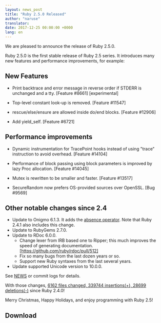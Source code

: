 ```yaml
---
layout: news_post
title: "Ruby 2.5.0 Released"
author: "naruse"
translator:
date: 2017-12-25 00:00:00 +0000
lang: en
---
```


We are pleased to announce the release of Ruby 2.5.0.

Ruby 2.5.0 is the first stable release of Ruby 2.5 series.
It introduces many new features and performance improvements, for example:

## New Features

* Print backtrace and error message in reverse order if STDERR is unchanged and a tty.
  [Feature #8661] [experimental]

* Top-level constant look-up is removed.  [Feature #11547]

* rescue/else/ensure are allowed inside do/end blocks.  [Feature #12906]

* Add yield\_self.  [Feature #6721]

## Performance improvements

* Dynamic instrumentation for TracePoint hooks instead of using "trace"
  instruction to avoid overhead. [Feature #14104]

* Performance of block passing using block parameters is improved by
  lazy Proc allocation. [Feature #14045]

* Mutex is rewritten to be smaller and faster. [Feature #13517]

* SecureRandom now prefers OS-provided sources over OpenSSL. [Bug #9569]

## Other notable changes since 2.4

* Update to Onigmo 6.1.3.
  It adds the [absence operator](https://github.com/k-takata/Onigmo/issues/87).
  Note that Ruby 2.4.1 also includes this change.
* Update to RubyGems 2.7.0.
* Update to RDoc 6.0.0.
  * Change lexer from IRB based one to Ripper;
    this much improves the speed of generating documentation.
    [https://github.com/ruby/rdoc/pull/512]
  * Fix so many bugs from the last dozen years or so.
  * Support new Ruby syntaxes from the last several years.
* Update supported Unicode version to 10.0.0.

See [NEWS](https://github.com/ruby/ruby/blob/v2_5_0_rc1/NEWS)
or commit logs for details.

With those changes,
[6162 files changed, 339744 insertions(+), 28699 deletions(-)](https://github.com/ruby/ruby/compare/v2_4_0...v2_5_0_rc1)
since Ruby 2.4.0!

Merry Christmas, Happy Holidays, and enjoy programming with Ruby 2.5!

## Download

